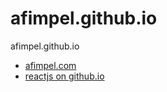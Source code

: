 # afimpel.github.io
afimpel.github.io 
- [afimpel.com](http://afimpel.com/)
- [reactjs on github.io](https://medium.com/@vandal777/portfolio-hecho-en-reactjs-publicado-con-github-pages-921a57a717ea)

